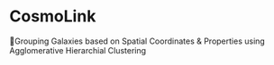 # CosmoLink
🌌Grouping Galaxies based on Spatial Coordinates &amp; Properties using Agglomerative Hierarchial Clustering
